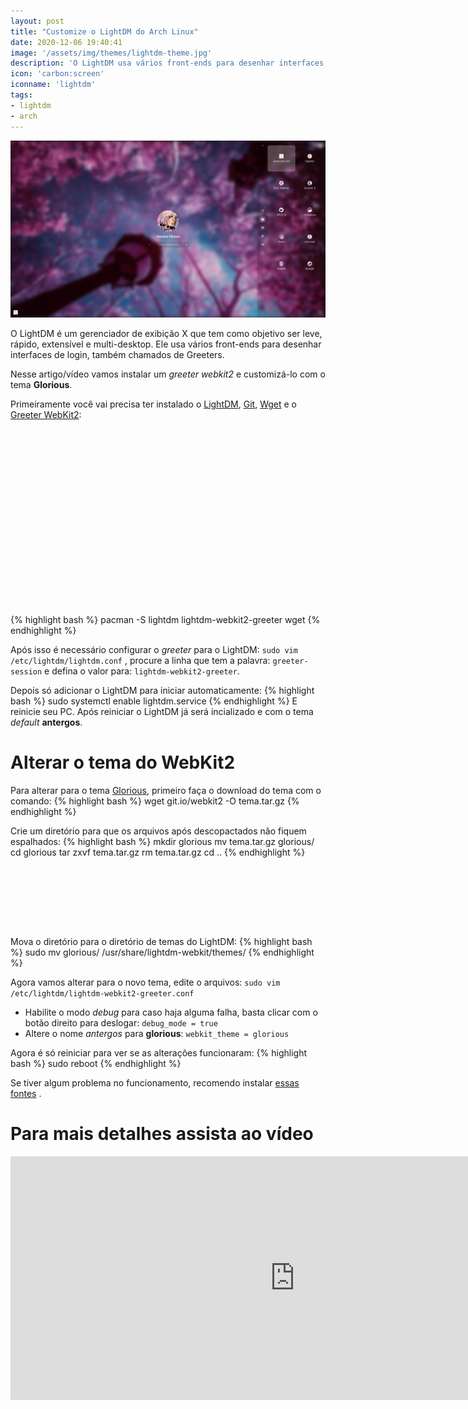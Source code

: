 ```yaml
---
layout: post
title: "Customize o LightDM do Arch Linux"
date: 2020-12-06 19:40:41
image: '/assets/img/themes/lightdm-theme.jpg'
description: 'O LightDM usa vários front-ends para desenhar interfaces de login, também chamados de Greeters.'
icon: 'carbon:screen'
iconname: 'lightdm'
tags:
- lightdm
- arch
---
```


![Customize o LightDM do Arch Linux](/assets/img/themes/lightdm-theme.jpg)

O LightDM é um gerenciador de exibição X que tem como objetivo ser leve, rápido, extensível e multi-desktop. Ele usa vários front-ends para desenhar interfaces de login, também chamados de Greeters.

Nesse artigo/vídeo vamos instalar um *greeter webkit2* e customizá-lo com o tema **Glorious**.

Primeiramente você vai precisa ter instalado o [LightDM](https://terminalroot.com.br/2016/05/como-instalar-o-gdm3-ou-configurar-o.html), [Git](https://terminalroot.com.br/git/), [Wget](https://terminalroot.com.br/2019/05/aprenda-a-explorar-o-comando-wget.html) e o [Greeter WebKit2](https://www.archlinux.org/packages/community/x86_64/lightdm-webkit2-greeter/):

<!-- QUADRADO -->
<script async src="//pagead2.googlesyndication.com/pagead/js/adsbygoogle.js"></script>
<ins class="adsbygoogle"
style="display:inline-block;width:336px;height:280px"
data-ad-client="ca-pub-2838251107855362"
data-ad-slot="5351066970"></ins>
<script>
(adsbygoogle = window.adsbygoogle || []).push({});
</script>

{% highlight bash %}
pacman -S lightdm lightdm-webkit2-greeter wget
{% endhighlight %}

Após isso é necessário configurar o *greeter* para o LightDM: `sudo vim /etc/lightdm/lightdm.conf` , procure a linha que tem a palavra: `greeter-session` e defina o valor para: `lightdm-webkit2-greeter`.

Depois só adicionar o LightDM para iniciar automaticamente:
{% highlight bash %}
sudo systemctl enable lightdm.service
{% endhighlight %}
E reinicie seu PC. Após reiniciar o LightDM já será incializado e com o tema *default* **antergos**.

# Alterar o tema do WebKit2
Para alterar para o tema [Glorious](https://github.com/manilarome/lightdm-webkit2-theme-glorious), primeiro faça o download do tema com o comando:
{% highlight bash %}
wget git.io/webkit2 -O tema.tar.gz
{% endhighlight %}

Crie um diretório para que os arquivos após descopactados não fiquem espalhados:
{% highlight bash %}
mkdir glorious
mv tema.tar.gz glorious/
cd glorious
tar zxvf tema.tar.gz
rm tema.tar.gz
cd ..
{% endhighlight %}

<!-- MINI ANÚNCIO -->
<script async src="//pagead2.googlesyndication.com/pagead/js/adsbygoogle.js"></script>
<!-- Games Root -->
<ins class="adsbygoogle"
style="display:inline-block;width:730px;height:95px"
data-ad-client="ca-pub-2838251107855362"
data-ad-slot="5351066970"></ins>
<script>
(adsbygoogle = window.adsbygoogle || []).push({});
</script>

Mova o diretório para o diretório de temas do LightDM:
{% highlight bash %}
sudo mv glorious/ /usr/share/lightdm-webkit/themes/
{% endhighlight %}

Agora vamos alterar para o novo tema, edite o arquivos: `sudo vim /etc/lightdm/lightdm-webkit2-greeter.conf`

+ Habilite o modo *debug* para caso haja alguma falha, basta clicar com o botão direito para deslogar: `debug_mode = true`
+ Altere o nome *antergos* para **glorious**: `webkit_theme = glorious`

Agora é só reiniciar para ver se as alterações funcionaram:
{% highlight bash %}
sudo reboot
{% endhighlight %}

Se tiver algum problema no funcionamento, recomendo instalar [essas fontes](https://github.com/terroo/fonts) .

# Para mais detalhes assista ao vídeo

<iframe width="910" height="390" src="https://www.youtube.com/embed/g72DFjJ5eWM" frameborder="0" allow="accelerometer; autoplay; encrypted-media; gyroscope; picture-in-picture" allowfullscreen></iframe> 

<!-- RETANGULO LARGO 2 -->
<script async src="//pagead2.googlesyndication.com/pagead/js/adsbygoogle.js"></script>
<ins class="adsbygoogle"
style="display:block; text-align:center;"
data-ad-layout="in-article"
data-ad-format="fluid"
data-ad-client="ca-pub-2838251107855362"
data-ad-slot="8549252987"></ins>
<script>
(adsbygoogle = window.adsbygoogle || []).push({});
</script>


